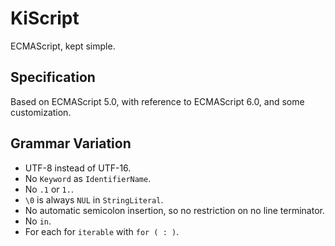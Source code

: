 # KiScript

ECMAScript, kept simple.

## Specification

Based on ECMAScript 5.0, with reference to ECMAScript 6.0, and some customization.

## Grammar Variation

- UTF-8 instead of UTF-16.
- No `Keyword` as `IdentifierName`.
- No `.1` or `1.`.
- `\0` is always `NUL` in `StringLiteral`.
- No automatic semicolon insertion, so no restriction on no line terminator.
- No `in`.
- For each for `iterable` with `for ( : )`.
